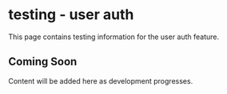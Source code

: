 # testing - user auth

This page contains testing information for the user auth feature.

## Coming Soon

Content will be added here as development progresses.
